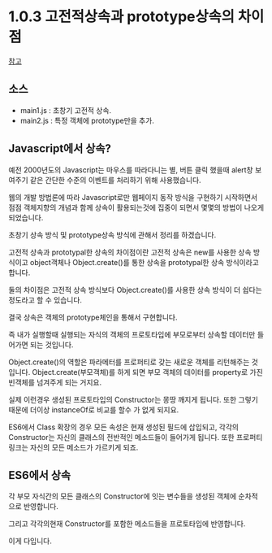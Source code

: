 # 1.0.3 고전적상속과 prototype상속의 차이점

[참고](http://www.nextree.co.kr/p7323/)

## 소스
* main1.js : 초창기 고전적 상속.
* main2.js : 특정 객체에 prototype만을 추가.

## Javascript에서 상속?

예전 2000년도의 Javascript는 마우스를 따라다니는 별, 버튼 클릭 했을때 alert창 보여주기 같은 간단한 수준의 이벤트를 처리하기 위해 사용했습니다.

웹의 개발 방법론에 따라 Javascript로만 웹페이지 동작 방식을 구현하기 시작하면서 점점 객체지향의 개념과 함께 상속이 활용되는것에 집중이 되면서 몇몇의 방법이 나오게 되었습니다.
 
초창기 상속 방식 및 prototype상속 방식에 관해서 정리를 하겠습니다.

고전적 상속과 prototypal한 상속의 차이점이란 고전적 상속은 new를 사용한 상속 방식이고 object객체나 Object.create()를 통한 상속을 prototypal한 상속 방식이라고 합니다.

둘의 차이점은 고전적 상속 방식보다 Object.create()를 사용한 상속 방식이 더 쉽다는 정도라고 할 수 있습니다.

결국 상속은 객체의 prototype체인을 통해서 구현합니다.

즉 내가 실행할때 실행되는 자식의 객체의 프로토타입에 부모로부터 상속할 데이터만 들어가면 되는 것입니다.

Object.create()의 역할은 파라메터를 프로퍼티로 갖는 새로운 객체를 리턴해주는 것입니다. Object.create(부모객체)를 하게 되면 부모 객체의 데이터를 property로 가진 빈객체를 넘겨주게 되는 거지요.

실제 이런경우 생성된 프로토타입의 Constructor는 몽땅 깨지게 됩니다. 또한 그렇기 때문에 더이상 instanceOf로 비교를 할수 가 없게 되지요.

ES6에서 Class 확장의 경우 모든 속성은 현재 생성된 필드에 삽입되고, 각각의 Constructor는 자신의 클래스의 전반적인 메소드들이 들어가게 됩니다. 또한 프로퍼티링크는 자신의 모든 메소드가 가르키게 되죠.

## ES6에서 상속
각 부모 자식간의 모든 클래스의 Constructor에 잇는 변수들을 생성된 객체에 순차적으로 반영합니다.

그리고 각각의현재 Constructor를 포함한 메소드들을 프로토타입에 반영합니다.

이게 다입니다.

 

